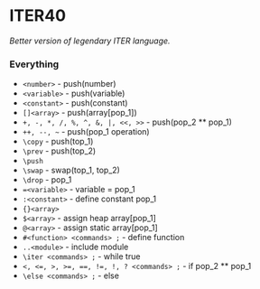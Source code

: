 # ITER40
*Better version of legendary ITER language.*

### Everything
- ```<number>``` - push(number)
- ```<variable>``` - push(variable)
- ```<constant>``` - push(constant)
- ```[]<array>``` - push(array[pop_1])
- ```+, -, *, /, %, ^, &, |, <<, >>``` - push(pop_2 ** pop_1)
- ```++, --, ~``` - push(pop_1 operation)
- ```\copy``` - push(top_1)
- ```\prev``` - push(top_2)
- ```\push```
- ```\swap``` - swap(top_1, top_2)
- ```\drop``` - pop_1
- ```=<variable>``` - variable = pop_1
- ```:<constant>``` - define constant pop_1
- ```{}<array>```
- ```$<array>``` - assign heap array\[pop_1\]
- ```@<array>``` - assign static array\[pop_1\]
- ```#<function> <commands> ;``` - define function
- ```..<module>``` - include module
- ```\iter <commands> ;``` - while true
- ```<, <=, >, >=, ==, !=, !, ? <commands> ;``` - if pop_2 ** pop_1
- ```\else <commands> ;``` - else
